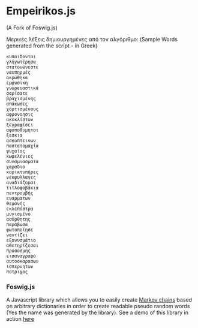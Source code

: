 # Empeirikos.js
(A Fork of Foswig.js)

Μερικές λέξεις δημιουργημένες από τον αλγόριθμο:
(Sample Words generated from the script - in Greek)

```
κυπαιδονται
γλήγωτέρησα
στατονώνεστε
ναυπηρμές
ακρώθηκα
εμφυσικη
γνωρευαστικά
σαρίσατε
βραχισμένης
απάκωσες
χόρτισμένους
αφρονοησις
ακυκλίστων
ξεγραφίσει
αφοποθυμητοι
ξεσκια
ασκοπτεινων
παστατομαχία
ψυχαίος
κωφελένιες
συναμιασματα
χαραδιο
κορικτυπήρες
νεκφυλλαγες
αναδιάζομαι
τιτλοφοβάκια
πεντρομβής
εναρματων
θεμανής
εκλεπόστρα
μυγισμένο
ασύρθητης
παράβωσα
φωτοποίησε
ναντίζει
εξονυσμάτιο
αθετηρίζεσαι
προσοσμης
εισαναγραφο
αυτοσκαρασων
ισπερνητων
ποτριχος
```

### Foswig.js

A Javascript library which allows you to easily create [Markov chains](http://en.wikipedia.org/wiki/Markov_chain) based on arbitrary dictionaries in order to create readable pseudo random words (Yes the name was generated by the library). See a demo of this library in action [here](http://mrsharpoblunto.github.io/foswig.js/)


